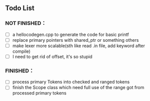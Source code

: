 ## Todo List

### NOT FINISHED：
- [ ] a hellocodegen.cpp to generate the code for basic printf
- [ ] replace primary pointers with shared_ptr or something others
- [ ] make lexer more scalable(sth like read .in file, add keyword after compile)
- [ ] I need to get rid of offset, it's so stupid

### FINISHED：
- [ ] process primary Tokens into checked and ranged tokens
- [ ] finish the Scope class which need full use of the range got from processed primary tokens
